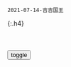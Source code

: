 ```tip
2021-07-14-吉吉国王
```

{:.h4}

<table id="tbc" style="white-space: pre-wrap">
</table>
<button onclick="toggleb()">toggle</button>
<pre id="prr" style="display: none">
<!-- 🍅<br>　<hr>🍑 -->

赘婿》中苏文兴“吉吉国王”是什么梗
https://xw.qq.com/cmsid/20210304A05HEG00

因为脑袋不够灵光，心思还坏，是个胳膊肘往外拐的东西，眼光还不太行。明知道乌家已经到了要借高利贷的地步，看不透岁布生意另有玄机，原本的落袋为安非要被他变成倾家荡产，挣不到钱，更守不住家业，傻到能把观众笑哭。

赘婿：外形酷似吉吉国王,勾结外人谋害至亲,地主又生傻儿子了
http://k.sina.com.cn/article_7538861318_1c159e50600100wg2l.html

熊出没》里的吉吉本身就是个狂傲自大的猴子，看不上任何人，还自封为国王，让人无法喜欢。孩子的世界倒还好，可怕的是成人的世界里出现这样的人，被粘上那绝对不是件什么高兴的事，他不会因为什么血缘关系而有所收敛，坏而且还非常的傻，对，就是傻。

朱利安国王
https://baike.baidu.com/item/朱利安国王/5010184

来自马达加斯加的狐猴首领，自恋狂，飞扬跋扈，盛气凌人

朱利安国王万岁第6季
https://www.iqiyi.com/lib/m_216968614.html

https://pic6.iqiyipic.com/image/20180306/f0/b9/a_100131448_m_601_180_236.jpg

二狗 （动画《熊出没》系列反派角色
https://baike.baidu.com/item/二狗/18126040

同伴是大马猴。他智商不高，又矮又胖，贪吃又粗鲁，神经大条爱冲动，与大马猴是一对搞笑又倒霉的拍档。

<!-- 🍅<br>　<hr>🍑 -->
</pre>

<script src="https://cdn.jsdelivr.net/npm/jquery@3.5.1/dist/jquery.min.js"></script>

<link rel="stylesheet" href="https://cdn.jsdelivr.net/gh/fancyapps/fancybox@3.5.7/dist/jquery.fancybox.min.css" />
<script src="https://cdn.jsdelivr.net/gh/fancyapps/fancybox@3.5.7/dist/jquery.fancybox.min.js"></script>

<script type="text/javascript">

setTimeout(function(){
  tbc.innerHTML = parseURL(prr.innerHTML);
},0);

var __urlRegex = /(\b(https?|ftp|file):\/\/[-A-Z0-9+&@#\/%?=~_|!:,.;]*[-A-Z0-9+&@#\/%=~_|])/ig;
var __imgRegex = /\.(?:jpe?g|gif|png)$/i;

function parseURL($string){

    var exp = __urlRegex;
    return $string.replace(exp,function(match){
            __imgRegex.lastIndex=0;
            if(__imgRegex.test(match)){
                return '<a data-fancybox="gallery" href="' + match.replace("/p=700", "")
                 + '"><img src="' + match.replace("/p=700", "")+'" width="64"></a>';
            }
            else{
                return '<a href="' + match + '" target="_blank">' + match + '</a>';
            }
        }
    );
}

function toggleb() {
  var x = document.getElementById("prr");
  if (x.style.display === "none") {
    x.style.display = "";
  } else {
    x.style.display = "none";
  }
}

</script>
